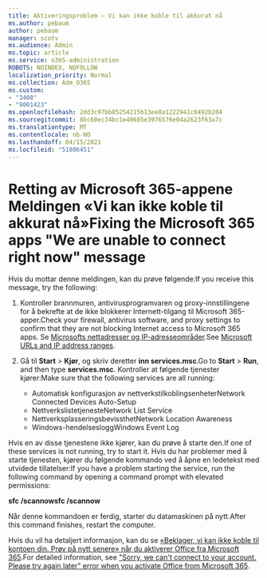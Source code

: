 ```yaml
---
title: Aktiveringsproblem – Vi kan ikke koble til akkurat nå
ms.author: pebaum
author: pebaum
manager: scotv
ms.audience: Admin
ms.topic: article
ms.service: o365-administration
ROBOTS: NOINDEX, NOFOLLOW
localization_priority: Normal
ms.collection: Adm_O365
ms.custom:
- "3408"
- "9001423"
ms.openlocfilehash: 2dd3c97bb85254215b13ee8a1222941c0492b204
ms.sourcegitcommit: 8bc60ec34bc1e40685e3976576e04a2623f63a7c
ms.translationtype: MT
ms.contentlocale: nb-NO
ms.lasthandoff: 04/15/2021
ms.locfileid: "51806451"
---
```

# <a name="fixing-the-microsoft-365-apps-we-are-unable-to-connect-right-now-message"></a><span data-ttu-id="05d2f-102">Retting av Microsoft 365-appene Meldingen «Vi kan ikke koble til akkurat nå»</span><span class="sxs-lookup"><span data-stu-id="05d2f-102">Fixing the Microsoft 365 apps "We are unable to connect right now" message</span></span>

<span data-ttu-id="05d2f-103">Hvis du mottar denne meldingen, kan du prøve følgende:</span><span class="sxs-lookup"><span data-stu-id="05d2f-103">If you receive this message, try the following:</span></span>

1. <span data-ttu-id="05d2f-104">Kontroller brannmuren, antivirusprogramvaren og proxy-innstillingene for å bekrefte at de ikke blokkerer Internett-tilgang til Microsoft 365-apper.</span><span class="sxs-lookup"><span data-stu-id="05d2f-104">Check your firewall, antivirus software, and proxy settings to confirm that they are not blocking Internet access to Microsoft 365 apps.</span></span> <span data-ttu-id="05d2f-105">Se [Microsofts nettadresser og IP-adresseområder](https://docs.microsoft.com/office365/enterprise/urls-and-ip-address-ranges).</span><span class="sxs-lookup"><span data-stu-id="05d2f-105">See [Microsoft URLs and IP address ranges](https://docs.microsoft.com/office365/enterprise/urls-and-ip-address-ranges).</span></span>

2. <span data-ttu-id="05d2f-106">Gå til **Start**  >  **Kjør**, og skriv deretter **inn services.msc**.</span><span class="sxs-lookup"><span data-stu-id="05d2f-106">Go to **Start** > **Run**, and then type **services.msc**.</span></span> <span data-ttu-id="05d2f-107">Kontroller at følgende tjenester kjører:</span><span class="sxs-lookup"><span data-stu-id="05d2f-107">Make sure that the following services are all running:</span></span>
    - <span data-ttu-id="05d2f-108">Automatisk konfigurasjon av nettverkstilkoblingsenheter</span><span class="sxs-lookup"><span data-stu-id="05d2f-108">Network Connected Devices Auto-Setup</span></span>
    - <span data-ttu-id="05d2f-109">Nettverkslistetjeneste</span><span class="sxs-lookup"><span data-stu-id="05d2f-109">Network List Service</span></span>
    - <span data-ttu-id="05d2f-110">Nettverksplasseringsbevissthet</span><span class="sxs-lookup"><span data-stu-id="05d2f-110">Network Location Awareness</span></span>
    - <span data-ttu-id="05d2f-111">Windows-hendelseslogg</span><span class="sxs-lookup"><span data-stu-id="05d2f-111">Windows Event Log</span></span>

<span data-ttu-id="05d2f-112">Hvis en av disse tjenestene ikke kjører, kan du prøve å starte den.</span><span class="sxs-lookup"><span data-stu-id="05d2f-112">If one of these services is not running, try to start it.</span></span> <span data-ttu-id="05d2f-113">Hvis du har problemer med å starte tjenesten, kjører du følgende kommando ved å åpne en ledetekst med utvidede tillatelser:</span><span class="sxs-lookup"><span data-stu-id="05d2f-113">If you have a problem starting the service, run the following command by opening a command prompt with elevated permissions:</span></span>

<span data-ttu-id="05d2f-114">**sfc /scannow**</span><span class="sxs-lookup"><span data-stu-id="05d2f-114">**sfc /scannow**</span></span>

<span data-ttu-id="05d2f-115">Når denne kommandoen er ferdig, starter du datamaskinen på nytt.</span><span class="sxs-lookup"><span data-stu-id="05d2f-115">After this command finishes, restart the computer.</span></span>

<span data-ttu-id="05d2f-116">Hvis du vil ha detaljert informasjon, kan du se [«Beklager, vi kan ikke koble til kontoen din. Prøv på nytt senere» når du aktiverer Office fra Microsoft 365](https://docs.microsoft.com/office/troubleshoot/activation-installation/issue-when-activate-office-from-office-365).</span><span class="sxs-lookup"><span data-stu-id="05d2f-116">For detailed information, see ["Sorry, we can't connect to your account. Please try again later" error when you activate Office from Microsoft 365](https://docs.microsoft.com/office/troubleshoot/activation-installation/issue-when-activate-office-from-office-365).</span></span>
